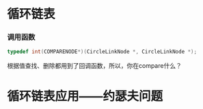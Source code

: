 # 循环链表













### 调用函数

```cpp
typedef int(COMPARENODE*)(CircleLinkNode *, CircleLinkNode *);
```

根据值查找、删除都用到了回调函数，所以，你在compare什么？




# 循环链表应用——约瑟夫问题


